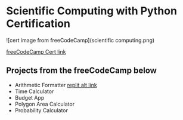 # Scientific Computing with Python Certification

![cert image from freeCodeCamp](scientific computing.png)

[freeCodeCamp Cert link](https://www.freecodecamp.org/learn/scientific-computing-with-python/#scientific-computing-with-python-projects)
## Projects from the freeCodeCamp below
- Arithmetic Formatter [replit alt link](https://replit.com/@lsrprntr/boilerplate-arithmetic-formatter#arithmetic_arranger.py)
- Time Calculator
- Budget App
- Polygon Area Calculator
- Probability Calculator 
